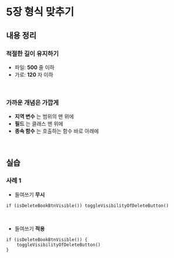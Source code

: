 # 5장 형식 맞추기

## 내용 정리

### 적절한 길이 유지하기
- 파일: __500__ 줄 이하
- 가로: __120__ 자 이하
<br/>

### 가까운 개념은 가깝게
- __지역 변수__ 는 범위의 맨 위에
- __필드__ 는 클래스 맨 위에
- __종속 함수__ 는 호출하는 함수 바로 아래에
<br/>

## 실습
### 사례 1
- 들여쓰기 __무시__
```
if (isDeleteBookBtnVisible()) toggleVisibilityOfDeleteButton()
```
<br/>

- 들여쓰기 __적용__
```
if (isDeleteBookBtnVisible()) { 
    toggleVisibilityOfDeleteButton()
}
```
